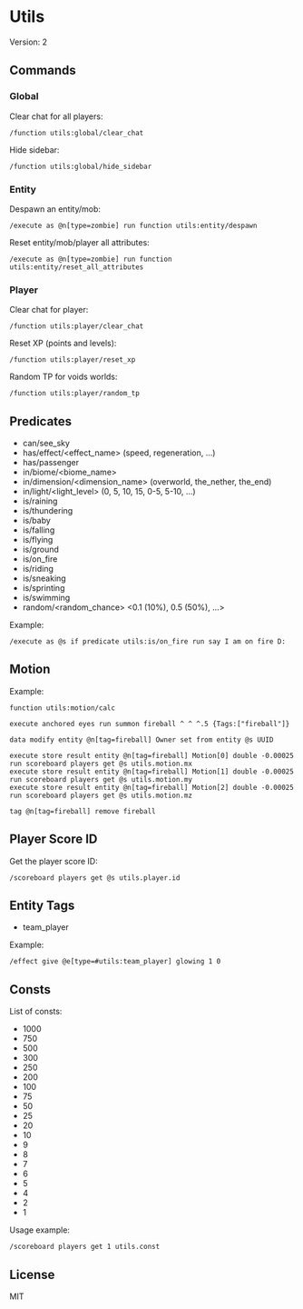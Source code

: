 # Utils

Version: 2

## Commands

### Global

Clear chat for all players:

```mcfunction
/function utils:global/clear_chat
```

Hide sidebar:

```mcfunction
/function utils:global/hide_sidebar
```

### Entity

Despawn an entity/mob:

```mcfunction
/execute as @n[type=zombie] run function utils:entity/despawn
```

Reset entity/mob/player all attributes:

```mcfunction
/execute as @n[type=zombie] run function utils:entity/reset_all_attributes
```

### Player

Clear chat for player:

```mcfunction
/function utils:player/clear_chat
```

Reset XP (points and levels):

```mcfunction
/function utils:player/reset_xp
```

Random TP for voids worlds:

```mcfunction
/function utils:player/random_tp
```

## Predicates

- can/see_sky
- has/effect/<effect_name> (speed, regeneration, ...)
- has/passenger
- in/biome/<biome_name>
- in/dimension/<dimension_name> (overworld, the_nether, the_end)
- in/light/<light_level> (0, 5, 10, 15, 0-5, 5-10, ...)
- is/raining
- is/thundering
- is/baby
- is/falling
- is/flying
- is/ground
- is/on_fire
- is/riding
- is/sneaking
- is/sprinting
- is/swimming
- random/<random_chance> <0.1 (10%), 0.5 (50%), ...>

Example:

```mcfunction
/execute as @s if predicate utils:is/on_fire run say I am on fire D:
```

## Motion

Example:

```
function utils:motion/calc

execute anchored eyes run summon fireball ^ ^ ^.5 {Tags:["fireball"]}

data modify entity @n[tag=fireball] Owner set from entity @s UUID

execute store result entity @n[tag=fireball] Motion[0] double -0.00025 run scoreboard players get @s utils.motion.mx
execute store result entity @n[tag=fireball] Motion[1] double -0.00025 run scoreboard players get @s utils.motion.my
execute store result entity @n[tag=fireball] Motion[2] double -0.00025 run scoreboard players get @s utils.motion.mz

tag @n[tag=fireball] remove fireball
```

## Player Score ID

Get the player score ID:

```mcfunction
/scoreboard players get @s utils.player.id
```

## Entity Tags

- team_player

Example:

```mcfunction
/effect give @e[type=#utils:team_player] glowing 1 0
```

## Consts

List of consts:
- 1000
- 750
- 500
- 300
- 250
- 200
- 100
- 75
- 50
- 25
- 20
- 10
- 9
- 8
- 7
- 6
- 5
- 4
- 2
- 1

Usage example:

```mcfunction
/scoreboard players get 1 utils.const
```

## License

MIT